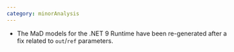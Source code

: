 ```yaml
---
category: minorAnalysis
---
```

* The MaD models for the .NET 9 Runtime have been re-generated after a fix related to `out`/`ref` parameters.
